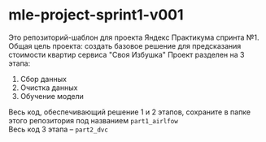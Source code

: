 # mle-project-sprint1-v001
Это репозиторий-шаблон для проекта Яндекс Практикума спринта №1.
Общая цель проекта: создать базовое решение для предсказания стоимости квартир сервиса "Своя Избушка"
Проект разделен на 3 этапа:
1. Сбор данных
2. Очистка данных
3. Обучение модели

Весь код, обеспечивающий решение 1 и 2 этапов, сохраните в папке этого репозитория под названием `part1_airlfow` <br/>
Весь код 3 этапа – `part2_dvc` <br/>

